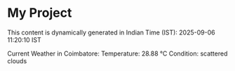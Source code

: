 # My Project

This content is dynamically generated in Indian Time (IST): 2025-09-06 11:20:10 IST


Current Weather in Coimbatore:
Temperature: 28.88 °C
Condition: scattered clouds
